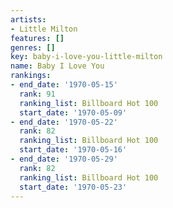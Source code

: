 ```yaml
---
artists:
- Little Milton
features: []
genres: []
key: baby-i-love-you-little-milton
name: Baby I Love You
rankings:
- end_date: '1970-05-15'
  rank: 91
  ranking_list: Billboard Hot 100
  start_date: '1970-05-09'
- end_date: '1970-05-22'
  rank: 82
  ranking_list: Billboard Hot 100
  start_date: '1970-05-16'
- end_date: '1970-05-29'
  rank: 82
  ranking_list: Billboard Hot 100
  start_date: '1970-05-23'
---
```


